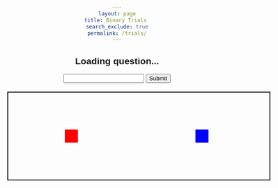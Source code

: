 ```yaml
---
layout: page
title: Binary Trials 
search_exclude: true
permalink: /trials/
---
```


  <html lang="en">
    <head>
        <meta charset="UTF-8">
        <meta name="viewport" content="width=device-width, initial-scale=1.0">
        <title>Binary Trials</title>
        <style>
            body {
                font-family: Arial, sans-serif;
                text-align: center;
            }
            #gameBoard {
                width: 600px;
                height: 200px;
                border: 2px solid black;
                margin: 20px auto;
                position: relative;
            }
            .player {
                width: 30px;
                height: 30px;
                position: absolute;
                top: 50%;
                transform: translateY(-50%);
            }
            #player1 { background-color: red; left: 130px; }
            #player2 { background-color: blue; left: 430px; }
        </style>
    </head>
    <body>
        <h2 id="question">Loading question...</h2>
        <input type="text" id="answer">
        <button onclick="submitAnswer()">Submit</button>
        <div id="gameBoard">
            <div id="player1" class="player"></div>
            <div id="player2" class="player"></div>
        </div>
        <script>
            let player1Pos = 130; // Red block starts at 0px
            let player2Pos = 430; // Blue block starts at 300px
            let currentPlayer = 1; // Player 1 starts
            const player1 = document.getElementById("player1");
            const player2 = document.getElementById("player2");
            // Sample questions
            const questions = [
                { question: "What is 5 + 3?", answer: "8" },
                { question: "What is 10 - 4?", answer: "6" },
                { question: "What is 7 + 2?", answer: "9" },
                { question: "What is 12 - 5?", answer: "7" },
                { question: "What is 3 + 6?", answer: "9" }
            ];
            let currentQuestionIndex = 0;
            function updateQuestion() {
                document.getElementById("question").textContent = questions[currentQuestionIndex].question;
            }
            // Initialize game
            window.onload = updateQuestion;
            function submitAnswer() {
                const answer = document.getElementById("answer").value;
                const correctAnswer = questions[currentQuestionIndex].answer;
                if (answer === correctAnswer) {
                    alert("Correct! Moving away.");
                    player1Pos -= 30; // Moves left (away)
                    player2Pos += 30; // Moves right (away)
                    player1.style.left = player1Pos + "px";
                    player2.style.left = player2Pos + "px";
                } else {
                    alert("Incorrect!");
                    // Check if players touch
                    if (player1Pos >= player2Pos) {
                        player1Pos = 130;
                        player2Pos = 430;
                        player1.style.left = player1Pos + "px";
                        player2.style.left = player2Pos + "px";
                        alert("Game over! The blocks are in the same position.");
                    } else {
                        player1Pos += 30; // Moves right (closer)
                        player2Pos -= 30; // Moves left (closer)
                        player1.style.left = player1Pos + "px";
                        player2.style.left = player2Pos + "px";
                    }
                }
                // Cycle through questions
                currentQuestionIndex = (currentQuestionIndex + 1) % questions.length;
                document.getElementById("answer").value = '';
                currentPlayer = currentPlayer === 1 ? 2 : 1;
        }
        </script>
    </body>
    </html>
